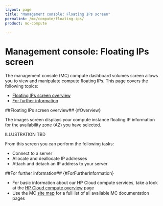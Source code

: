 ```yaml
---
layout: page
title: "Management console: Floating IPs screen"
permalink: /mc/compute/floating-ips/
product: mc-compute

---
```

# Management console: Floating IPs screen

The management console (MC) compute dashboard volumes screen allows you to view and manipulate compute floating IPs.  This page covers the following topics:

* [Floating IPs screen overview](#Overview)
* [For further information](#ForFurtherInformation)

##Floating IPs screen overview## {#Overview}

The images screen displays your compute instance floating IP information for the availability zone (AZ) you have selected.

ILLUSTRATION TBD

From this screen you can perform the following tasks:

* Connect to a server
* Allocate and deallocate IP addresses
* Attach and detach an IP address to your server

##For further information## {#ForFurtherInformation}

* For basic information about our HP Cloud compute services, take a look at the [HP Cloud compute overview](/compute/) page
* Use the MC [site map](/mc/sitemap) for a full list of all available MC documentation pages
